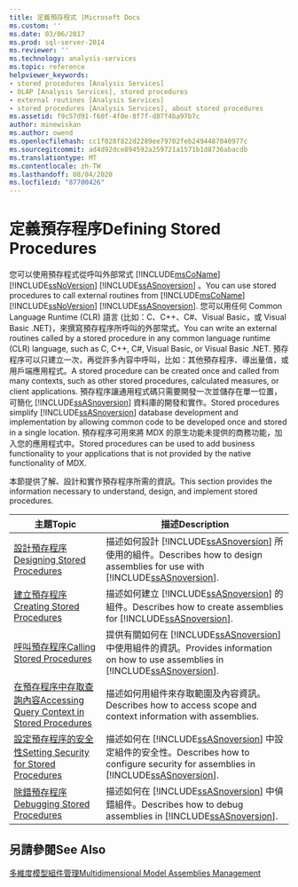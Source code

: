 ```yaml
---
title: 定義預存程式 |Microsoft Docs
ms.custom: ''
ms.date: 03/06/2017
ms.prod: sql-server-2014
ms.reviewer: ''
ms.technology: analysis-services
ms.topic: reference
helpviewer_keywords:
- stored procedures [Analysis Services]
- OLAP [Analysis Services], stored procedures
- external routines [Analysis Services]
- stored procedures [Analysis Services], about stored procedures
ms.assetid: f9c57d91-f60f-4f0e-8f7f-d87f4ba97b7c
author: minewiskan
ms.author: owend
ms.openlocfilehash: cc1f028f822d2289ee79702feb2494487040977c
ms.sourcegitcommit: ad4d92dce894592a259721a1571b1d8736abacdb
ms.translationtype: MT
ms.contentlocale: zh-TW
ms.lasthandoff: 08/04/2020
ms.locfileid: "87700426"
---
```

# <a name="defining-stored-procedures"></a><span data-ttu-id="4d827-102">定義預存程序</span><span class="sxs-lookup"><span data-stu-id="4d827-102">Defining Stored Procedures</span></span>
  <span data-ttu-id="4d827-103">您可以使用預存程式從呼叫外部常式 [!INCLUDE[msCoName](../../includes/msconame-md.md)] [!INCLUDE[ssNoVersion](../../includes/ssnoversion-md.md)] [!INCLUDE[ssASnoversion](../../includes/ssasnoversion-md.md)] 。</span><span class="sxs-lookup"><span data-stu-id="4d827-103">You can use stored procedures to call external routines from [!INCLUDE[msCoName](../../includes/msconame-md.md)] [!INCLUDE[ssNoVersion](../../includes/ssnoversion-md.md)] [!INCLUDE[ssASnoversion](../../includes/ssasnoversion-md.md)].</span></span> <span data-ttu-id="4d827-104">您可以用任何 Common Language Runtime (CLR) 語言 (比如：C、C++、C#、Visual Basic，或 Visual Basic .NET)，來撰寫預存程序所呼叫的外部常式。</span><span class="sxs-lookup"><span data-stu-id="4d827-104">You can write an external routines called by a stored procedure in any common language runtime (CLR) language, such as C, C++, C#, Visual Basic, or Visual Basic .NET.</span></span> <span data-ttu-id="4d827-105">預存程序可以只建立一次，再從許多內容中呼叫，比如：其他預存程序、導出量值，或用戶端應用程式。</span><span class="sxs-lookup"><span data-stu-id="4d827-105">A stored procedure can be created once and called from many contexts, such as other stored procedures, calculated measures, or client applications.</span></span> <span data-ttu-id="4d827-106">預存程序讓通用程式碼只需要開發一次並儲存在單一位置，可簡化 [!INCLUDE[ssASnoversion](../../includes/ssasnoversion-md.md)] 資料庫的開發和實作。</span><span class="sxs-lookup"><span data-stu-id="4d827-106">Stored procedures simplify [!INCLUDE[ssASnoversion](../../includes/ssasnoversion-md.md)] database development and implementation by allowing common code to be developed once and stored in a single location.</span></span> <span data-ttu-id="4d827-107">預存程序可用來將 MDX 的原生功能未提供的商務功能，加入您的應用程式中。</span><span class="sxs-lookup"><span data-stu-id="4d827-107">Stored procedures can be used to add business functionality to your applications that is not provided by the native functionality of MDX.</span></span>  
  
 <span data-ttu-id="4d827-108">本節提供了解、設計和實作預存程序所需的資訊。</span><span class="sxs-lookup"><span data-stu-id="4d827-108">This section provides the information necessary to understand, design, and implement stored procedures.</span></span>  
  
|<span data-ttu-id="4d827-109">主題</span><span class="sxs-lookup"><span data-stu-id="4d827-109">Topic</span></span>|<span data-ttu-id="4d827-110">描述</span><span class="sxs-lookup"><span data-stu-id="4d827-110">Description</span></span>|  
|-----------|-----------------|  
|[<span data-ttu-id="4d827-111">設計預存程序</span><span class="sxs-lookup"><span data-stu-id="4d827-111">Designing Stored Procedures</span></span>](../multidimensional-models-extending-olap-stored-procedures/designing-stored-procedures.md)|<span data-ttu-id="4d827-112">描述如何設計 [!INCLUDE[ssASnoversion](../../includes/ssasnoversion-md.md)] 所使用的組件。</span><span class="sxs-lookup"><span data-stu-id="4d827-112">Describes how to design assemblies for use with [!INCLUDE[ssASnoversion](../../includes/ssasnoversion-md.md)].</span></span>|  
|[<span data-ttu-id="4d827-113">建立預存程序</span><span class="sxs-lookup"><span data-stu-id="4d827-113">Creating Stored Procedures</span></span>](creating-stored-procedures.md)|<span data-ttu-id="4d827-114">描述如何建立 [!INCLUDE[ssASnoversion](../../includes/ssasnoversion-md.md)] 的組件。</span><span class="sxs-lookup"><span data-stu-id="4d827-114">Describes how to create assemblies for [!INCLUDE[ssASnoversion](../../includes/ssasnoversion-md.md)].</span></span>|  
|[<span data-ttu-id="4d827-115">呼叫預存程序</span><span class="sxs-lookup"><span data-stu-id="4d827-115">Calling Stored Procedures</span></span>](calling-stored-procedures.md)|<span data-ttu-id="4d827-116">提供有關如何在 [!INCLUDE[ssASnoversion](../../includes/ssasnoversion-md.md)] 中使用組件的資訊。</span><span class="sxs-lookup"><span data-stu-id="4d827-116">Provides information on how to use assemblies in [!INCLUDE[ssASnoversion](../../includes/ssasnoversion-md.md)].</span></span>|  
|[<span data-ttu-id="4d827-117">在預存程序中存取查詢內容</span><span class="sxs-lookup"><span data-stu-id="4d827-117">Accessing Query Context in Stored Procedures</span></span>](accessing-query-context-in-stored-procedures.md)|<span data-ttu-id="4d827-118">描述如何用組件來存取範圍及內容資訊。</span><span class="sxs-lookup"><span data-stu-id="4d827-118">Describes how to access scope and context information with assemblies.</span></span>|  
|[<span data-ttu-id="4d827-119">設定預存程序的安全性</span><span class="sxs-lookup"><span data-stu-id="4d827-119">Setting Security for Stored Procedures</span></span>](setting-security-for-stored-procedures.md)|<span data-ttu-id="4d827-120">描述如何在 [!INCLUDE[ssASnoversion](../../includes/ssasnoversion-md.md)] 中設定組件的安全性。</span><span class="sxs-lookup"><span data-stu-id="4d827-120">Describes how to configure security for assemblies in [!INCLUDE[ssASnoversion](../../includes/ssasnoversion-md.md)].</span></span>|  
|[<span data-ttu-id="4d827-121">除錯預存程序</span><span class="sxs-lookup"><span data-stu-id="4d827-121">Debugging Stored Procedures</span></span>](debugging-stored-procedures.md)|<span data-ttu-id="4d827-122">描述如何在 [!INCLUDE[ssASnoversion](../../includes/ssasnoversion-md.md)] 中偵錯組件。</span><span class="sxs-lookup"><span data-stu-id="4d827-122">Describes how to debug assemblies in [!INCLUDE[ssASnoversion](../../includes/ssasnoversion-md.md)].</span></span>|  
  
## <a name="see-also"></a><span data-ttu-id="4d827-123">另請參閱</span><span class="sxs-lookup"><span data-stu-id="4d827-123">See Also</span></span>  
 [<span data-ttu-id="4d827-124">多維度模型組件管理</span><span class="sxs-lookup"><span data-stu-id="4d827-124">Multidimensional Model Assemblies Management</span></span>](../multidimensional-models/multidimensional-model-assemblies-management.md)  
  
  
